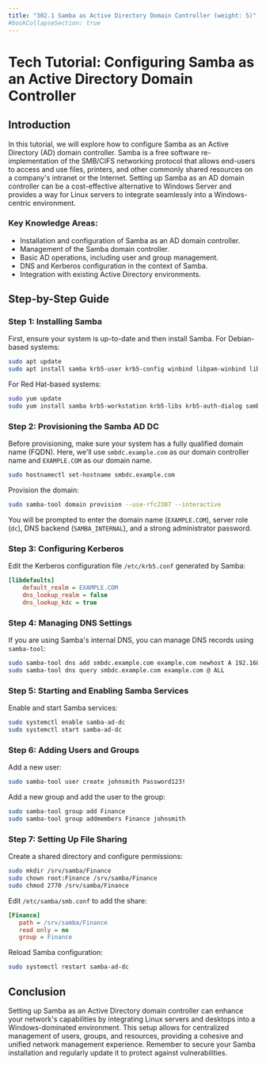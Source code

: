 ```yaml
---
title: "302.1 Samba as Active Directory Domain Controller (weight: 5)"
#bookCollapseSection: true
---
```


# Tech Tutorial: Configuring Samba as an Active Directory Domain Controller

## Introduction

In this tutorial, we will explore how to configure Samba as an Active Directory (AD) domain controller. Samba is a free software re-implementation of the SMB/CIFS networking protocol that allows end-users to access and use files, printers, and other commonly shared resources on a company's intranet or the Internet. Setting up Samba as an AD domain controller can be a cost-effective alternative to Windows Server and provides a way for Linux servers to integrate seamlessly into a Windows-centric environment.

### Key Knowledge Areas:

- Installation and configuration of Samba as an AD domain controller.
- Management of the Samba domain controller.
- Basic AD operations, including user and group management.
- DNS and Kerberos configuration in the context of Samba.
- Integration with existing Active Directory environments.

## Step-by-Step Guide

### Step 1: Installing Samba

First, ensure your system is up-to-date and then install Samba. For Debian-based systems:

```bash
sudo apt update
sudo apt install samba krb5-user krb5-config winbind libpam-winbind libnss-winbind
```

For Red Hat-based systems:

```bash
sudo yum update
sudo yum install samba krb5-workstation krb5-libs krb5-auth-dialog samba-winbind samba-winbind-clients
```

### Step 2: Provisioning the Samba AD DC

Before provisioning, make sure your system has a fully qualified domain name (FQDN). Here, we'll use `smbdc.example.com` as our domain controller name and `EXAMPLE.COM` as our domain name.

```bash
sudo hostnamectl set-hostname smbdc.example.com
```

Provision the domain:

```bash
sudo samba-tool domain provision --use-rfc2307 --interactive
```

You will be prompted to enter the domain name (`EXAMPLE.COM`), server role (`dc`), DNS backend (`SAMBA_INTERNAL`), and a strong administrator password.

### Step 3: Configuring Kerberos

Edit the Kerberos configuration file `/etc/krb5.conf` generated by Samba:

```ini
[libdefaults]
    default_realm = EXAMPLE.COM
    dns_lookup_realm = false
    dns_lookup_kdc = true
```

### Step 4: Managing DNS Settings

If you are using Samba's internal DNS, you can manage DNS records using `samba-tool`:

```bash
sudo samba-tool dns add smbdc.example.com example.com newhost A 192.168.1.100
sudo samba-tool dns query smbdc.example.com example.com @ ALL
```

### Step 5: Starting and Enabling Samba Services

Enable and start Samba services:

```bash
sudo systemctl enable samba-ad-dc
sudo systemctl start samba-ad-dc
```

### Step 6: Adding Users and Groups

Add a new user:

```bash
sudo samba-tool user create johnsmith Password123!
```

Add a new group and add the user to the group:

```bash
sudo samba-tool group add Finance
sudo samba-tool group addmembers Finance johnsmith
```

### Step 7: Setting Up File Sharing

Create a shared directory and configure permissions:

```bash
sudo mkdir /srv/samba/Finance
sudo chown root:Finance /srv/samba/Finance
sudo chmod 2770 /srv/samba/Finance
```

Edit `/etc/samba/smb.conf` to add the share:

```ini
[Finance]
   path = /srv/samba/Finance
   read only = no
   group = Finance
```

Reload Samba configuration:

```bash
sudo systemctl restart samba-ad-dc
```

## Conclusion

Setting up Samba as an Active Directory domain controller can enhance your network's capabilities by integrating Linux servers and desktops into a Windows-dominated environment. This setup allows for centralized management of users, groups, and resources, providing a cohesive and unified network management experience. Remember to secure your Samba installation and regularly update it to protect against vulnerabilities.